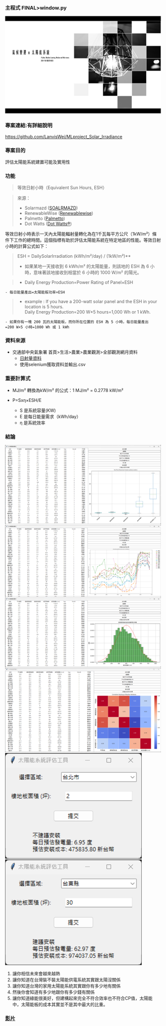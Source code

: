 ### 主程式 FINAL>window.py

![封面圖](螢幕擷取畫面%202024-07-18%20102238.png)

### 專案連結:有詳細說明
https://github.com/LanvisWei/MLproject_Solar_Irradiance

### 專案目的
評估太陽能系統建置可能及實用性

### 功能


> 等效日射小時（Equivalent Sun Hours, ESH）

> 來源：
> * Solarmazd​ ([SOALRMAZD](https://solarmazd.com/peak-sun-hours-psh-what-does-it-mean-and-how-to-estimate-it/))​
> * RenewableWise​ ([Renewablewise](https://www.renewablewise.com/peak-sun-hours-calculator/))​
> * Palmetto​ ([Palmetto](https://palmetto.com/solar/what-are-peak-sun-hours))​
> * Dot Watts​ ([Dot Watts®](https://palmetto.com/solar/what-are-peak-sun-hours))

等效日射小時表示一天內太陽能輻射量轉化為在1千瓦每平方公尺（1kW/m²）條件下工作的總時間。這個指標有助於評估太陽能系統在特定地區的性能。等效日射小時的計算公式如下：

> ESH = DailySolarIrradiation (kWh/m²/day) / (1kW/m²)**
> * 如果某地一天接收到 6 kWh/m² 的太陽能量，則該地的 ESH 為 6 小時，意味著該地接收到相當於 6 小時的 1000 W/m² 的陽光。

> * Daily Energy Production=Power Rating of Panel×ESH

    - 每日能量產出=太陽能板功率×ESH

> * example : If you have a 200-watt solar panel and the ESH in your location is 5 hours. Daily Energy Production=200 W×5 hours=1,000 Wh or 1 kWh.

    - 如果你有一塊 200 瓦的太陽能板，而你所在位置的 ESH 為 5 小時，每日能量產出=200 W×5 小時=1000 Wh 或 1 kWh

### 資料來源

- 交通部中央氣象署 首頁>生活>農業>農業觀測>全部觀測網月資料
    * [日射量資料](https://www.cwa.gov.tw/V8/C/L/Agri/Agri_month_All.html)
    * 使用selenium獲取資料並輸出.csv

### 重要計算式

- MJ/m² 轉換為kW/m² 的公式：1 MJ/m² = 0.2778 kW/m²

- P=Sxη×ESH/E
    * S 是系統容量(KW)
    * E 是每日能量需求（kWh/day）
    * η 是系統效率

### 結論

![01](./螢幕擷取畫面%202024-07-18%20102631.png)
![02](./螢幕擷取畫面%202024-07-18%20102655.png)
![03](./螢幕擷取畫面%202024-07-18%20102714.png)
![04](./螢幕擷取畫面%202024-07-18%20002159.png)
![05](./螢幕擷取畫面%202024-07-18%20002313.png)
![06](./螢幕擷取畫面%202024-07-18%20002343.png)

1. 讓你相信未來會越來越熱
2. 讓你知道在台灣裝不裝太陽能供電系統其實跟太陽沒關係
3. 讓你知道台灣的家用太陽能系統其實跟你有多少地有關係
4. 然後你會知道有多少地跟你有多少錢有關係
5. 讓你知道綠能很美好，但建構起來完全不符合效率也不符合CP值，太陽能中，太陽能板的成本其實並不是其中最大的比重。

### [影片](https://youtu.be/Ep1lNgUoSw8)